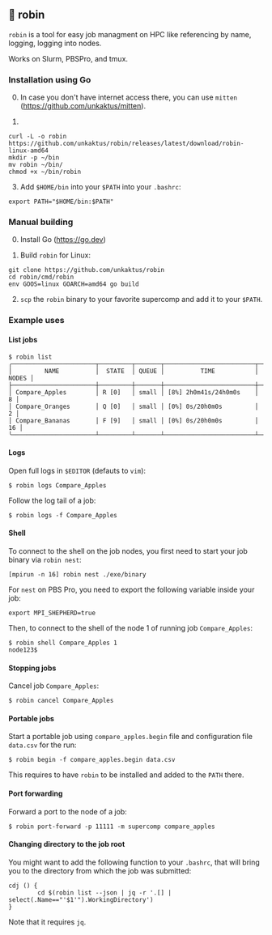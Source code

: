 ## 🐧 robin

`robin` is a tool for easy job managment on HPC like referencing by name, logging, logging into nodes.

Works on Slurm, PBSPro, and tmux.


### Installation using Go

0. In case you don't have internet access there, you can use `mitten` (https://github.com/unkaktus/mitten).

1.
```shell
curl -L -o robin https://github.com/unkaktus/robin/releases/latest/download/robin-linux-amd64
mkdir -p ~/bin
mv robin ~/bin/
chmod +x ~/bin/robin
```

3. Add `$HOME/bin` into your `$PATH` into your `.bashrc`:
```shell
export PATH="$HOME/bin:$PATH"
```

### Manual building

0. Install Go (https://go.dev)

1. Build `robin` for Linux:
```shell
git clone https://github.com/unkaktus/robin
cd robin/cmd/robin
env GOOS=linux GOARCH=amd64 go build
```
2. `scp` the `robin` binary to your favorite supercomp and add it to your `$PATH`.


### Example uses

#### List jobs

```shell
$ robin list
╭───────────────────────┬─────────┬───────┬─────────────────────────┬───────╮
│         NAME          │  STATE  │ QUEUE │          TIME           │ NODES │
├───────────────────────┼─────────┼───────┼─────────────────────────┼───────┤
│ Compare_Apples        │ R [0]   │ small │ [8%] 2h0m41s/24h0m0s    │     8 │
│ Compare_Oranges       │ Q [0]   │ small │ [0%] 0s/20h0m0s         │     2 │
│ Compare_Bananas       │ F [9]   │ small │ [0%] 0s/20h0m0s         │    16 │
╰───────────────────────┴─────────┴───────┴─────────────────────────┴───────╯
```

#### Logs

Open full logs in `$EDITOR` (defauts to `vim`):

```shell
$ robin logs Compare_Apples
```

Follow the log tail of a job:

```shell
$ robin logs -f Compare_Apples
```

#### Shell

To connect to the shell on the job nodes, you first need
to start your job binary via `robin nest`:

```shell
[mpirun -n 16] robin nest ./exe/binary
```
For `nest` on PBS Pro, you need to export the following variable
inside your job:

```shell
export MPI_SHEPHERD=true
```

Then, to connect to the shell of the node 1 of running job `Compare_Apples`:

```shell
$ robin shell Compare_Apples 1
node123$
```

#### Stopping jobs

Cancel job `Compare_Apples`:

```shell
$ robin cancel Compare_Apples
```

#### Portable jobs

Start a portable job using `compare_apples.begin` file 
and configuration file `data.csv` for the run:

```shell
$ robin begin -f compare_apples.begin data.csv
```

This requires to have `robin` to be installed and
added to the `PATH` there.

#### Port forwarding

Forward a port to the node of a job:

```shell
$ robin port-forward -p 11111 -m supercomp compare_apples
```

#### Changing directory to the job root

You might want to add the following function to your `.bashrc`,
that will bring you to the directory from which the job was submitted:

```shell
cdj () {
        cd $(robin list --json | jq -r '.[] | select(.Name=="'$1'").WorkingDirectory')
}
```

Note that it requires `jq`.